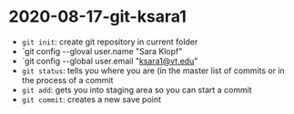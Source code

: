 # 2020-08-17-git-ksara1

- `git init`: create git repository in current folder
- `git config --gloval user.name "Sara Klopf"
- `git config --global user.email "ksara1@vt.edu"
- `git status`: tells you where you are (in the master list of commits or in the process of a commit
- `git add`: gets you into staging area so you can start a commit
- `git commit`: creates a new save point
